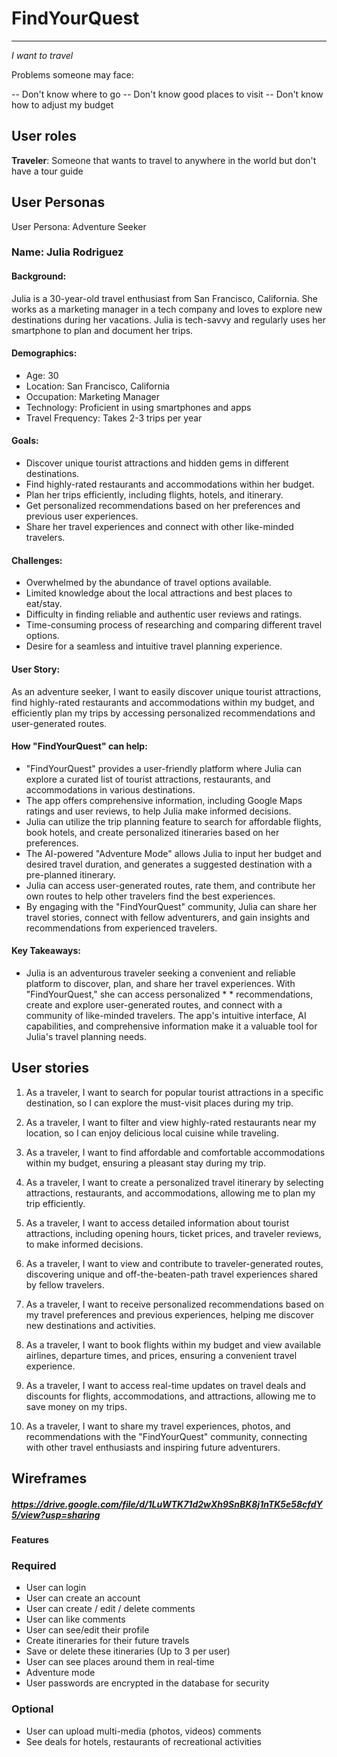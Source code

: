 # FindYourQuest

---

_I want to travel_

Problems someone may face:

-- Don't know where to go
-- Don't know good places to visit
-- Don't know how to adjust my budget

## User roles

**Traveler**: Someone that wants to travel to anywhere in the world but don't have a tour guide

## User Personas

User Persona: Adventure Seeker

### Name: Julia Rodriguez

#### Background:

Julia is a 30-year-old travel enthusiast from San Francisco, California. She works as a marketing manager in a tech company and loves to explore new destinations during her vacations. Julia is tech-savvy and regularly uses her smartphone to plan and document her trips.

#### Demographics:

- Age: 30
- Location: San Francisco, California
- Occupation: Marketing Manager
- Technology: Proficient in using smartphones and apps
- Travel Frequency: Takes 2-3 trips per year

#### Goals:

- Discover unique tourist attractions and hidden gems in different destinations.
- Find highly-rated restaurants and accommodations within her budget.
- Plan her trips efficiently, including flights, hotels, and itinerary.
- Get personalized recommendations based on her preferences and previous user experiences.
- Share her travel experiences and connect with other like-minded travelers.

#### Challenges:

- Overwhelmed by the abundance of travel options available.
- Limited knowledge about the local attractions and best places to eat/stay.
- Difficulty in finding reliable and authentic user reviews and ratings.
- Time-consuming process of researching and comparing different travel options.
- Desire for a seamless and intuitive travel planning experience.

#### User Story:

As an adventure seeker, I want to easily discover unique tourist attractions, find highly-rated restaurants and accommodations within my budget, and efficiently plan my trips by accessing personalized recommendations and user-generated routes.

#### How "FindYourQuest" can help:

- "FindYourQuest" provides a user-friendly platform where Julia can explore a curated list of tourist attractions, restaurants, and accommodations in various destinations.
- The app offers comprehensive information, including Google Maps ratings and user reviews, to help Julia make informed decisions.
- Julia can utilize the trip planning feature to search for affordable flights, book hotels, and create personalized itineraries based on her preferences.
- The AI-powered "Adventure Mode" allows Julia to input her budget and desired travel duration, and generates a suggested destination with a pre-planned itinerary.
- Julia can access user-generated routes, rate them, and contribute her own routes to help other travelers find the best experiences.
- By engaging with the "FindYourQuest" community, Julia can share her travel stories, connect with fellow adventurers, and gain insights and recommendations from experienced travelers.

#### Key Takeaways:

- Julia is an adventurous traveler seeking a convenient and reliable platform to discover, plan, and share her travel experiences. With "FindYourQuest," she can access personalized \* \* recommendations, create and explore user-generated routes, and connect with a community of like-minded travelers. The app's intuitive interface, AI capabilities, and comprehensive information make it a valuable tool for Julia's travel planning needs.

## User stories

1. As a traveler, I want to search for popular tourist attractions in a specific destination, so I can explore the must-visit places during my trip.

2. As a traveler, I want to filter and view highly-rated restaurants near my location, so I can enjoy delicious local cuisine while traveling.

3. As a traveler, I want to find affordable and comfortable accommodations within my budget, ensuring a pleasant stay during my trip.

4. As a traveler, I want to create a personalized travel itinerary by selecting attractions, restaurants, and accommodations, allowing me to plan my trip efficiently.

5. As a traveler, I want to access detailed information about tourist attractions, including opening hours, ticket prices, and traveler reviews, to make informed decisions.

6. As a traveler, I want to view and contribute to traveler-generated routes, discovering unique and off-the-beaten-path travel experiences shared by fellow travelers.

7. As a traveler, I want to receive personalized recommendations based on my travel preferences and previous experiences, helping me discover new destinations and activities.

8. As a traveler, I want to book flights within my budget and view available airlines, departure times, and prices, ensuring a convenient travel experience.

9. As a traveler, I want to access real-time updates on travel deals and discounts for flights, accommodations, and attractions, allowing me to save money on my trips.

10. As a traveler, I want to share my travel experiences, photos, and recommendations with the "FindYourQuest" community, connecting with other travel enthusiasts and inspiring future adventurers.

## Wireframes

##### https://drive.google.com/file/d/1LuWTK71d2wXh9SnBK8j1nTK5e58cfdY5/view?usp=sharing

#### Features

### Required

- User can login
- User can create an account
- User can create / edit / delete comments
- User can like comments
- User can see/edit their profile
- Create itineraries for their future travels
- Save or delete these itineraries (Up to 3 per user)
- User can see places around them in real-time
- Adventure mode
- User passwords are encrypted in the database for security

### Optional

- User can upload multi-media (photos, videos) comments
- See deals for hotels, restaurants of recreational activities
